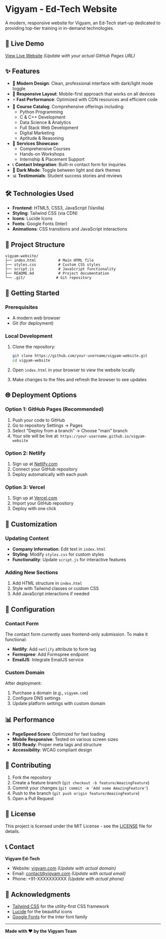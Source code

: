 # Vigyam - Ed-Tech Website

A modern, responsive website for Vigyam, an Ed-Tech start-up dedicated to providing top-tier training in in-demand technologies.

## 🚀 Live Demo

[View Live Website](https://your-username.github.io/vigyam-website) *(Update with your actual GitHub Pages URL)*

## ✨ Features

- 🎨 **Modern Design**: Clean, professional interface with dark/light mode toggle
- 📱 **Responsive Layout**: Mobile-first approach that works on all devices
- ⚡ **Fast Performance**: Optimized with CDN resources and efficient code
- 🎯 **Course Catalog**: Comprehensive offerings including:
  - Python Programming
  - C & C++ Development
  - Data Science & Analytics
  - Full Stack Web Development
  - Digital Marketing
  - Aptitude & Reasoning
- 💼 **Services Showcase**: 
  - Comprehensive Courses
  - Hands-on Workshops
  - Internship & Placement Support
- 📞 **Contact Integration**: Built-in contact form for inquiries
- 🌙 **Dark Mode**: Toggle between light and dark themes
- 📊 **Testimonials**: Student success stories and reviews

## 🛠️ Technologies Used

- **Frontend**: HTML5, CSS3, JavaScript (Vanilla)
- **Styling**: Tailwind CSS (via CDN)
- **Icons**: Lucide Icons
- **Fonts**: Google Fonts (Inter)
- **Animations**: CSS transitions and JavaScript interactions

## 📁 Project Structure

```
vigyam-website/
├── index.html          # Main HTML file
├── styles.css          # Custom CSS styles
├── script.js           # JavaScript functionality
├── README.md           # Project documentation
└── .git/              # Git repository
```

## 🚀 Getting Started

### Prerequisites
- A modern web browser
- Git (for deployment)

### Local Development
1. Clone the repository:
   ```bash
   git clone https://github.com/your-username/vigyam-website.git
   cd vigyam-website
   ```

2. Open `index.html` in your browser to view the website locally

3. Make changes to the files and refresh the browser to see updates

## 🌐 Deployment Options

### Option 1: GitHub Pages (Recommended)
1. Push your code to GitHub
2. Go to repository Settings → Pages
3. Select "Deploy from a branch" → Choose "main" branch
4. Your site will be live at: `https://your-username.github.io/vigyam-website`

### Option 2: Netlify
1. Sign up at [Netlify.com](https://netlify.com)
2. Connect your GitHub repository
3. Deploy automatically with each push

### Option 3: Vercel
1. Sign up at [Vercel.com](https://vercel.com)
2. Import your GitHub repository
3. Deploy with one click

## 📝 Customization

### Updating Content
- **Company Information**: Edit text in `index.html`
- **Styling**: Modify `styles.css` for custom styles
- **Functionality**: Update `script.js` for interactive features

### Adding New Sections
1. Add HTML structure in `index.html`
2. Style with Tailwind classes or custom CSS
3. Add JavaScript interactions if needed

## 🔧 Configuration

### Contact Form
The contact form currently uses frontend-only submission. To make it functional:
- **Netlify**: Add `netlify` attribute to form tag
- **Formspree**: Add Formspree endpoint
- **EmailJS**: Integrate EmailJS service

### Custom Domain
After deployment:
1. Purchase a domain (e.g., `vigyam.com`)
2. Configure DNS settings
3. Update platform settings with custom domain

## 📊 Performance

- **PageSpeed Score**: Optimized for fast loading
- **Mobile Responsive**: Tested on various screen sizes
- **SEO Ready**: Proper meta tags and structure
- **Accessibility**: WCAG compliant design

## 🤝 Contributing

1. Fork the repository
2. Create a feature branch (`git checkout -b feature/AmazingFeature`)
3. Commit your changes (`git commit -m 'Add some AmazingFeature'`)
4. Push to the branch (`git push origin feature/AmazingFeature`)
5. Open a Pull Request

## 📄 License

This project is licensed under the MIT License - see the [LICENSE](LICENSE) file for details.

## 📞 Contact

**Vigyam Ed-Tech**
- Website: [vigyam.com](https://vigyam.com) *(Update with actual domain)*
- Email: contact@vigyam.com *(Update with actual email)*
- Phone: +91-XXXXXXXXXX *(Update with actual phone)*

## 🙏 Acknowledgments

- [Tailwind CSS](https://tailwindcss.com/) for the utility-first CSS framework
- [Lucide](https://lucide.dev/) for the beautiful icons
- [Google Fonts](https://fonts.google.com/) for the Inter font family

---

**Made with ❤️ by the Vigyam Team**
